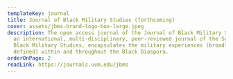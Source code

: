 ```yaml
---
templateKey: journal
title: Journal of Black Military Studies (forthcoming)
cover: assets/jbms-brand-logo-box-large.jpeg
description: The open access journal of the Journal of Black Military Studies,
  an international, multi-disciplinary, peer-reviewed journal of the Society for
  Black Military Studies, encapsulates the military experiences (broadly
  defined) within and throughout the Black Diaspora.
orderOnPage: 2
readLink: https://journals.uvm.edu/jbms
---
```

